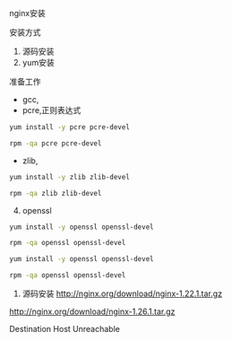 
nginx安装

安装方式
1. 源码安装
2. yum安装



准备工作
- gcc,
- pcre,正则表达式
```bash
yum install -y pcre pcre-devel

rpm -qa pcre pcre-devel
```
- zlib,
```bash
yum install -y zlib zlib-devel

rpm -qa zlib zlib-devel
```
4. openssl
```bash
yum install -y openssl openssl-devel

rpm -qa openssl openssl-devel
```

```bash
yum install -y openssl openssl-devel

rpm -qa openssl openssl-devel
```


1. 源码安装
http://nginx.org/download/nginx-1.22.1.tar.gz

http://nginx.org/download/nginx-1.26.1.tar.gz




Destination Host Unreachable